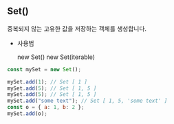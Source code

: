 ## Set()

중복되지 않는 고유한 값을 저장하는 객체를 생성합니다.

- 사용법

  new Set()
  new Set(iterable)

```jsx
const mySet = new Set();

mySet.add(1); // Set [ 1 ]
mySet.add(5); // Set [ 1, 5 ]
mySet.add(5); // Set [ 1, 5 ]
mySet.add("some text"); // Set [ 1, 5, 'some text' ]
const o = { a: 1, b: 2 };
mySet.add(o);
```
